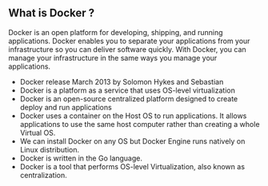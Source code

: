 ## What is Docker ?

Docker is an open platform for developing, shipping, and running applications. Docker enables you to
separate your applications from your infrastructure so you can deliver software quickly. With Docker,
you can manage your infrastructure in the same ways you manage your applications.

- Docker release March 2013 by Solomon Hykes and Sebastian
- Docker is a platform as a service that uses OS-level virtualization
- Docker is an open-source centralized platform designed to create deploy and run applications
- Docker uses a container on the Host OS to run applications. It allows applications to use the same host computer rather than creating a whole Virtual OS.
- We can install Docker on any OS but Docker Engine runs natively on Linux distribution.
- Docker is written in the Go language.
- Docker is a tool that performs OS-level Virtualization, also known as centralization.
